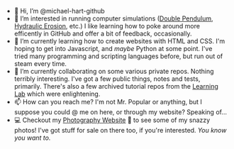 - 👋 Hi, I’m @michael-hart-github
- 👀 I’m interested in running computer simulations ([Double Pendulum](https://github.com/DinoZ1729/Double-Pendulum), [Hydraulic Erosion](https://github.com/SebLague/Hydraulic-Erosion), etc.) I like learning how to poke around more efficently in GitHub and offer a bit of feedback, occasionally.
- 🌱 I’m currently learning how to create websites with HTML and CSS. I'm hoping to get into Javascript, and *maybe* Python at some point. I've tried many programming and scripting languages before, but run out of steam every time.
- 💞️ I’m currently collaborating on some various private repos. Nothing terribly interesting. I've got a few public things, notes and tests, primarily. There's also a few archived tutorial repos from the [Learning Lab](learn.github.com) which were enlightening.
- 📫 How can you reach me? I'm not Mr. Popular or anything, but I suppose you could @ me on here, or through my website? Speaking of...
- 💻 Checkout my [Photography Website](https://www.hartphotographs.com/) 📸 to see some of my snazzy photos! I've got stuff for sale on there too, if you're interested. *You know you want to.*

<!---
michael-hart-github/michael-hart-github is a ✨ special ✨ repository because its `README.md` (this file) appears on your GitHub profile.
You can click the Preview link to take a look at your changes.
--->

